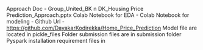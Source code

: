 
Approach Doc - Group_United_BK n DK_Housing Price Prediction_Approach.pptx
Colab Notebook for EDA - 
Colab Notebook for modeling - 
Github Url - https://github.com/DayakarKodirekka/Home_Price_Prediction
	Model file are located in pickle_files Folder
	submission files are in submission folder
Pyspark installation requirement files in 